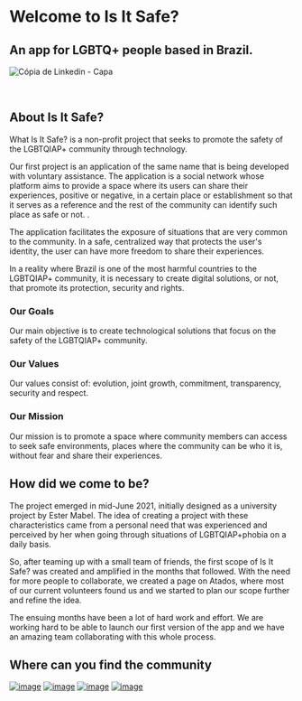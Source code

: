 # Welcome to **Is It Safe?**

## An app for LGBTQ+ people based in Brazil.

![Cópia de Linkedin - Capa](https://user-images.githubusercontent.com/51540772/220807346-5b3b7e8e-2877-4d9d-a092-48ab7e0470a5.png)

<br>

## About Is It Safe?

What Is It Safe? is a non-profit project that seeks to promote the safety of the LGBTQIAP+ community through technology.

Our first project is an application of the same name that is being developed with voluntary assistance. The application is a social network whose platform aims to provide a space where its users can share their experiences, positive or negative, in a certain place or establishment so that it serves as a reference and the rest of the community can identify such place as safe or not. .

The application facilitates the exposure of situations that are very common to the community. In a safe, centralized way that protects the user's identity, the user can have more freedom to share their experiences.

In a reality where Brazil is one of the most harmful countries to the LGBTQIAP+ community, it is necessary to create digital solutions, or not, that promote its protection, security and rights.

### Our Goals

Our main objective is to create technological solutions that focus on the safety of the LGBTQIAP+ community.

### Our Values

Our values consist of: evolution, joint growth, commitment, transparency, security and respect.

### Our Mission

Our mission is to promote a space where community members can access to seek safe environments, places where the community can be who it is, without fear and share their experiences.

## How did we come to be?

The project emerged in mid-June 2021, initially designed as a university project by Ester Mabel. The idea of creating a project with these characteristics came from a personal need that was experienced and perceived by her when going through situations of LGBTQIAP+phobia on a daily basis.

So, after teaming up with a small team of friends, the first scope of Is It Safe? was created and amplified in the months that followed. With the need for more people to collaborate, we created a page on Atados, where most of our current volunteers found us and we started to plan our scope further and refine the idea.

The ensuing months have been a lot of hard work and effort. We are working hard to be able to launch our first version of the app and we have an amazing team collaborating with this whole process.

## Where can you find the community

[![image](https://img.shields.io/badge/LinkedIn-0077B5?style=for-the-badge&logo=linkedin&logoColor=white)](https://www.linkedin.com/in/isitsafe/)
[![image](https://img.shields.io/badge/Instagram-E4405F?style=for-the-badge&logo=instagram&logoColor=white)](https://instagram.com/isitsafeapp)
[![image](https://img.shields.io/badge/Twitter-1DA1F2?style=for-the-badge&logo=twitter&logoColor=white)](https://www.twitter.com/isitsafeapp/)
[![image](https://img.shields.io/badge/Gmail-D14836?style=for-the-badge&logo=gmail&logoColor=white)](mailto:contato@isitsafe.com.br)



<!-- Contact Links (where to find Is It Safe?) -->
[Website]: https://www.isitsafe.com.br
